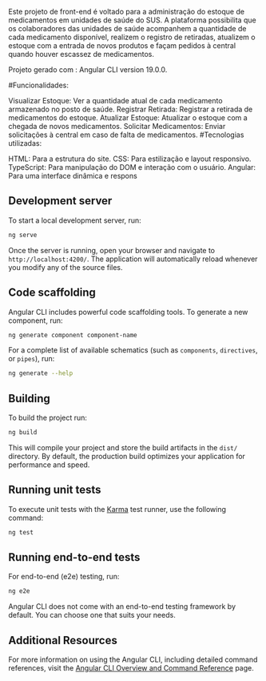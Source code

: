 Este projeto de front-end é voltado para a administração do estoque de medicamentos em unidades de saúde do SUS. A plataforma possibilita que os colaboradores das unidades de saúde acompanhem a quantidade de cada medicamento disponível, realizem o registro de retiradas, atualizem o estoque com a entrada de novos produtos e façam pedidos à central quando houver escassez de medicamentos.

Projeto gerado com : Angular CLI version 19.0.0.

#Funcionalidades:

Visualizar Estoque: Ver a quantidade atual de cada medicamento armazenado no posto de saúde.
Registrar Retirada: Registrar a retirada de medicamentos do estoque.
Atualizar Estoque: Atualizar o estoque com a chegada de novos medicamentos.
Solicitar Medicamentos: Enviar solicitações à central em caso de falta de medicamentos.
#Tecnologias utilizadas:

HTML: Para a estrutura do site.
CSS: Para estilização e layout responsivo.
TypeScript: Para manipulação do DOM e interação com o usuário.
Angular: Para uma interface dinâmica e respons

## Development server

To start a local development server, run:

```bash
ng serve
```

Once the server is running, open your browser and navigate to `http://localhost:4200/`. The application will automatically reload whenever you modify any of the source files.

## Code scaffolding

Angular CLI includes powerful code scaffolding tools. To generate a new component, run:

```bash
ng generate component component-name
```

For a complete list of available schematics (such as `components`, `directives`, or `pipes`), run:

```bash
ng generate --help
```

## Building

To build the project run:

```bash
ng build
```

This will compile your project and store the build artifacts in the `dist/` directory. By default, the production build optimizes your application for performance and speed.

## Running unit tests

To execute unit tests with the [Karma](https://karma-runner.github.io) test runner, use the following command:

```bash
ng test
```

## Running end-to-end tests

For end-to-end (e2e) testing, run:

```bash
ng e2e
```

Angular CLI does not come with an end-to-end testing framework by default. You can choose one that suits your needs.

## Additional Resources

For more information on using the Angular CLI, including detailed command references, visit the [Angular CLI Overview and Command Reference](https://angular.dev/tools/cli) page.
